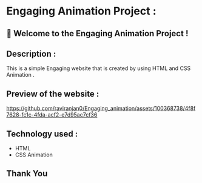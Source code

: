 # Engaging Animation Project :


## 🚀 Welcome to the Engaging Animation Project !

## Description :
This is a simple Engaging website that is created by using HTML and CSS Animation .

## Preview of the website :

https://github.com/raviranjan0/Engaging_animation/assets/100368738/4f8f7628-fc1c-4fda-acf2-e7d95ac7cf36

## Technology used :
- HTML
- CSS Animation

## Thank You
